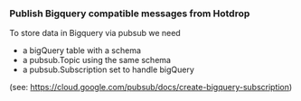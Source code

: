 ### Publish Bigquery compatible messages from Hotdrop

To store data in Bigquery via pubsub we need 
* a bigQuery table with a schema
* a pubsub.Topic using the same schema
* a pubsub.Subscription set to handle bigQuery

(see: https://cloud.google.com/pubsub/docs/create-bigquery-subscription)